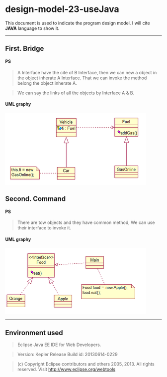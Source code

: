 design-model-23-useJava
=======================

This document is used to indicate the program design model. I will cite **JAVA** language to show it.

----------

First. Bridge
---------

#### PS
> A Interface have the cite of B Interface, then we can new a object in the object inherate A Interface. That we can invoke the method belong the object inherate A.

> We can say the links of all the objects by Interface A & B.

#### UML graphy

![](./images/bridge.png)


Second. Command
---------

#### PS
> There are tow objects and they have common method, We can use their interface to invoke it.

#### UML graphy

![](./images/command.png)








----------

Environment used
---------

> Eclipse Java EE IDE for Web Developers.

> Version: Kepler Release
> Build id: 20130614-0229

> (c) Copyright Eclipse contributors and others 2005, 2013.  All rights reserved.
Visit http://www.eclipse.org/webtools